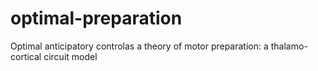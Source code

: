 # optimal-preparation
Optimal anticipatory controlas a theory of motor preparation: a thalamo-cortical circuit model
